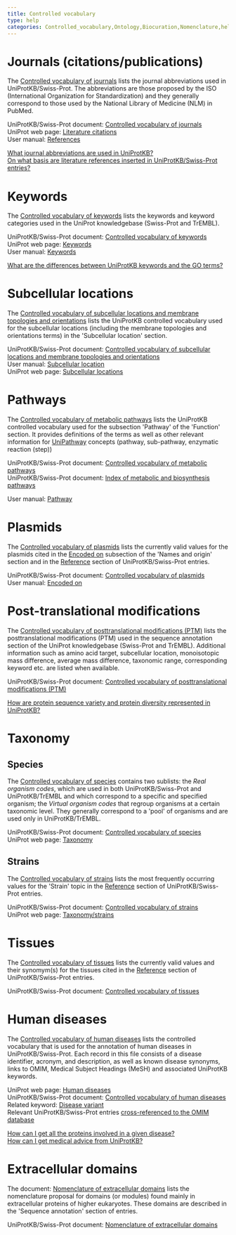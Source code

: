 ```yaml
---
title: Controlled vocabulary
type: help
categories: Controlled_vocabulary,Ontology,Biocuration,Nomenclature,help
---
```


# Journals (citations/publications)

The [Controlled vocabulary of journals](https://ftp.uniprot.org/pub/databases/uniprot/current_release/knowledgebase/complete/docs/jourlist) lists the journal abbreviations used in UniProtKB/Swiss-Prot. The abbreviations are those proposed by the ISO (International Organization for Standardization) and they generally correspond to those used by the National Library of Medicine (NLM) in PubMed.

UniProtKB/Swiss-Prot document: [Controlled vocabulary of journals](https://ftp.uniprot.org/pub/databases/uniprot/current_release/knowledgebase/complete/docs/jourlist)  
UniProt web page: [Literature citations](https://www.uniprot.org/citations/)  
User manual: [References](https://www.uniprot.org/help/references)

[What journal abbreviations are used in UniProtKB?](https://www.uniprot.org/help/journal%5Fabbreviations)  
[On what basis are literature references inserted in UniProtKB/Swiss-Prot entries?](https://www.uniprot.org/help/literature%5Freferences)

# Keywords

The [Controlled vocabulary of keywords](https://ftp.uniprot.org/pub/databases/uniprot/current_release/knowledgebase/complete/docs/keywlist) lists the keywords and keyword categories used in the UniProt knowledgebase (Swiss-Prot and TrEMBL).

UniProtKB/Swiss-Prot document: [Controlled vocabulary of keywords](https://ftp.uniprot.org/pub/databases/uniprot/current_release/knowledgebase/complete/docs/keywlist)  
UniProt web page: [Keywords](https://www.uniprot.org/keywords/)  
User manual: [Keywords](https://www.uniprot.org/help/keywords)

[What are the differences between UniProtKB keywords and the GO terms?](https://www.uniprot.org/help/keywords%5Fvs%5Fgo)

# Subcellular locations

The [Controlled vocabulary of subcellular locations and membrane topologies and orientations](https://ftp.uniprot.org/pub/databases/uniprot/current_release/knowledgebase/complete/docs/subcell) lists the UniProtKB controlled vocabulary used for the subcellular locations (including the membrane topologies and orientations terms) in the 'Subcellular location' section.

UniProtKB/Swiss-Prot document: [Controlled vocabulary of subcellular locations and membrane topologies and orientations](https://ftp.uniprot.org/pub/databases/uniprot/current_release/knowledgebase/complete/docs/subcell)  
User manual: [Subcellular location](https://www.uniprot.org/help/subcellular%5Flocation)  
UniProt web page: [Subcellular locations](https://www.uniprot.org/locations/)

# Pathways

The [Controlled vocabulary of metabolic pathways](https://ftp.uniprot.org/pub/databases/uniprot/current_release/knowledgebase/complete/docs/pathlist) lists the UniProtKB controlled vocabulary used for the subsection 'Pathway' of the 'Function' section. It provides definitions of the terms as well as other relevant information for [UniPathway](http://www.unipathway.org/) concepts (pathway, sub-pathway, enzymatic reaction (step))

UniProtKB/Swiss-Prot document: [Controlled vocabulary of metabolic pathways](https://ftp.uniprot.org/pub/databases/uniprot/current_release/knowledgebase/complete/docs/pathlist)  
UniProtKB/Swiss-Prot document: [Index of metabolic and biosynthesis pathways](https://ftp.uniprot.org/pub/databases/uniprot/current_release/knowledgebase/complete/docs/pathway)

User manual: [Pathway](https://www.uniprot.org/help/pathway)

# Plasmids

The [Controlled vocabulary of plasmids](https://ftp.uniprot.org/pub/databases/uniprot/current_release/knowledgebase/complete/docs/plasmid) lists the currently valid values for the plasmids cited in the [Encoded on](https://www.uniprot.org/help/encoded%5Fon) subsection of the 'Names and origin' section and in the [Reference](https://www.uniprot.org/help/references) section of UniProtKB/Swiss-Prot entries.

UniProtKB/Swiss-Prot document: [Controlled vocabulary of plasmids](https://ftp.uniprot.org/pub/databases/uniprot/current_release/knowledgebase/complete/docs/plasmid)  
User manual: [Encoded on](https://www.uniprot.org/help/encoded%5Fon)

# Post-translational modifications

The [Controlled vocabulary of posttranslational modifications (PTM)](https://ftp.uniprot.org/pub/databases/uniprot/current_release/knowledgebase/complete/docs/ptmlist) lists the posttranslational modifications (PTM) used in the sequence annotation section of the UniProt knowledgebase (Swiss-Prot and TrEMBL). Additional information such as amino acid target, subcellular location, monoisotopic mass difference, average mass difference, taxonomic range, corresponding keyword etc. are listed when available.

UniProtKB/Swiss-Prot document: [Controlled vocabulary of posttranslational modifications (PTM)](https://ftp.uniprot.org/pub/databases/uniprot/current_release/knowledgebase/complete/docs/ptmlist)

[How are protein sequence variety and protein diversity represented in UniProtKB?](https://www.uniprot.org/help/protein%5Fdiversity)

# Taxonomy

## Species

The [Controlled vocabulary of species](https://ftp.uniprot.org/pub/databases/uniprot/current_release/knowledgebase/complete/docs/speclist) contains two sublists: the *Real organism codes*, which are used in both UniProtKB/Swiss-Prot and UniProtKB/TrEMBL and which correspond to a specific and specified organism; the *Virtual organism codes* that regroup organisms at a certain taxonomic level. They generally correspond to a 'pool' of organisms and are used only in UniProtKB/TrEMBL.

UniProtKB/Swiss-Prot document: [Controlled vocabulary of species](https://ftp.uniprot.org/pub/databases/uniprot/current_release/knowledgebase/complete/docs/speclist)  
UniProt web page: [Taxonomy](https://www.uniprot.org/taxonomy/)

## Strains

The [Controlled vocabulary of strains](https://ftp.uniprot.org/pub/databases/uniprot/current_release/knowledgebase/complete/docs/strains) lists the most frequently occurring values for the 'Strain' topic in the [Reference](https://www.uniprot.org/help/references) section of UniProtKB/Swiss-Prot entries.

UniProtKB/Swiss-Prot document: [Controlled vocabulary of strains](https://ftp.uniprot.org/pub/databases/uniprot/current_release/knowledgebase/complete/docs/strains)  
UniProt web page: [Taxonomy/strains](https://www.uniprot.org/help/taxonomy#strain)

# Tissues

The [Controlled vocabulary of tissues](https://ftp.uniprot.org/pub/databases/uniprot/current_release/knowledgebase/complete/docs/tisslist) lists the currently valid values and their synomym(s) for the tissues cited in the [Reference](https://www.uniprot.org/help/references) section of UniProtKB/Swiss-Prot entries.

UniProtKB/Swiss-Prot document: [Controlled vocabulary of tissues](https://ftp.uniprot.org/pub/databases/uniprot/current_release/knowledgebase/complete/docs/tisslist)

# Human diseases

The [Controlled vocabulary of human diseases](https://ftp.uniprot.org/pub/databases/uniprot/current_release/knowledgebase/complete/docs/humdisease) lists the controlled vocabulary that is used for the annotation of human diseases in UniProtKB/Swiss-Prot. Each record in this file consists of a disease identifier, acronym, and description, as well as known disease synonyms, links to OMIM, Medical Subject Headings (MeSH) and associated UniProtKB keywords.

UniProt web page: [Human diseases](https://www.uniprot.org/diseases/)  
UniProtKB/Swiss-Prot document: [Controlled vocabulary of human diseases](https://ftp.uniprot.org/pub/databases/uniprot/current_release/knowledgebase/complete/docs/humdisease)  
Related keyword: [Disease variant](https://www.uniprot.org/keywords/KW-0225)  
Relevant UniProtKB/Swiss-Prot entries [cross-referenced to the OMIM database](https://www.uniprot.org/uniprotkb/?query=database%3Amim)

[How can I get all the proteins involved in a given disease?](https://www.uniprot.org/help/disease%5Fquery)  
[How can I get medical advice from UniProtKB?](https://www.uniprot.org/help/medical%5Fadvice)

# Extracellular domains

The document: [Nomenclature of extracellular domains](https://ftp.uniprot.org/pub/databases/uniprot/current_release/knowledgebase/complete/docs/extradom) lists the nomenclature proposal for domains (or modules) found mainly in extracellular proteins of higher eukaryotes. These domains are described in the 'Sequence annotation' section of entries.

UniProtKB/Swiss-Prot document: [Nomenclature of extracellular domains](https://ftp.uniprot.org/pub/databases/uniprot/current_release/knowledgebase/complete/docs/extradom)
